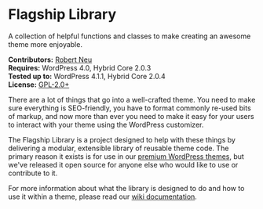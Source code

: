 # Flagship Library

A collection of helpful functions and classes to make creating an awesome theme more enjoyable.

__Contributors:__ [Robert Neu](https://github.com/robneu)  
__Requires:__ WordPress 4.0, Hybrid Core 2.0.3  
__Tested up to:__ WordPress 4.1.1, Hybrid Core 2.0.4  
__License:__ [GPL-2.0+](http://www.gnu.org/licenses/gpl-2.0.html)  

There are a lot of things that go into a well-crafted theme. You need to make sure everything is SEO-friendly, you have to format commonly re-used bits of markup, and now more than ever you need to make it easy for your users to interact with your theme using the WordPress customizer.

The Flagship Library is a project designed to help with these things by delivering a modular, extensible library of reusable theme code. The primary reason it exists is for use in our [premium WordPress themes](https://flagshipwp.com), but we've released it open source for anyone else who would like to use or contribute to it.

For more information about what the library is designed to do and how to use it within a theme, please read our [wiki documentation](https://github.com/FlagshipWP/flagship-library/wiki).
